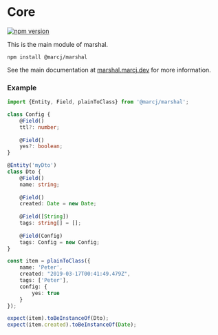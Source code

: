 # Core

[![npm version](https://badge.fury.io/js/%40marcj%2Fmarshal.svg)](https://badge.fury.io/js/%40marcj%2Fmarshal)

This is the main module of marshal.

```
npm install @marcj/marshal
```

See the main documentation at [marshal.marcj.dev](https://marshal.marcj.dev) for more information.

### Example

```typescript
import {Entity, Field, plainToClass} from '@marcj/marshal';

class Config {
    @Field()
    ttl?: number;
    
    @Field()
    yes?: boolean;
}

@Entity('myDto')
class Dto {
    @Field()
    name: string;
    
    @Field()
    created: Date = new Date;
    
    @Field([String])
    tags: string[] = [];
    
    @Field(Config)
    tags: Config = new Config;
}

const item = plainToClass({
    name: 'Peter',
    created: "2019-03-17T00:41:49.479Z",
    tags: ['Peter'],
    config: {
        yes: true
    }
});

expect(item).toBeInstanceOf(Dto);
expect(item.created).toBeInstanceOf(Date);
```
